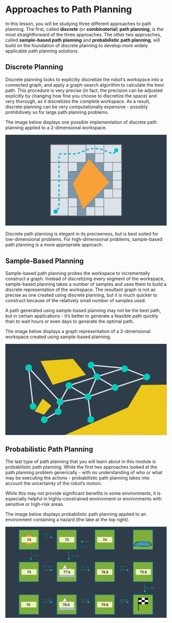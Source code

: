 # Approaches to Path Planning

In this lesson, you will be studying three different approaches to path planning. The first, called **discrete** (or **combinatorial**) **path planning**, is the most straightforward of the three approaches. The other two approaches, called **sample-based path planning** and **probabilistic path planning**, will build on the foundation of discrete planning to develop more widely applicable path planning solutions.

## Discrete Planning

Discrete planning looks to explicitly discretize the robot’s workspace into a connected graph, and apply a graph-search algorithm to calculate the best path. This procedure is very precise (in fact, the precision can be adjusted explicitly by changing how fine you choose to discretize the space) and very thorough, as it discretizes the complete workspace. As a result, discrete planning can be very computationally expensive - possibly prohibitively so for large path planning problems.

The image below displays one possible implementation of discrete path planning applied to a 2-dimensional workspace.

![](images/c5-l2-09-img-image-of-discrete-v1.png)

Discrete path planning is elegant in its preciseness, but is best suited for low-dimensional problems. For high-dimensional problems, sample-based path planning is a more appropriate approach.

## Sample-Based Planning
Sample-based path planning probes the workspace to incrementally construct a graph. Instead of discretizing every segment of the workspace, sample-based planning takes a number of samples and uses them to build a discrete representation of the workspace. The resultant graph is not as precise as one created using discrete planning, but it is much quicker to construct because of the relatively small number of samples used.

A path generated using sample-based planning may not be the best path, but in certain applications - it’s better to generate a feasible path quickly than to wait hours or even days to generate the optimal path.

The image below displays a graph representation of a 2-dimensional workspace created using sample-based planning.

![](images/c5-l2-11-prm-1516-v2.png)

## Probabilistic Path Planning
The last type of path planning that you will learn about in this module is probabilistic path planning. While the first two approaches looked at the path planning problem generically - with no understanding of who or what may be executing the actions - probabilistic path planning takes into account the uncertainty of the robot’s motion.

While this may not provide significant benefits in some environments, it is especially helpful in highly-constrained environment or environments with sensitive or high-risk areas.

The image below displays probabilistic path planning applied to an environment containing a hazard (the lake at the top right).

![](images/mdpimage-53-v2.png)
